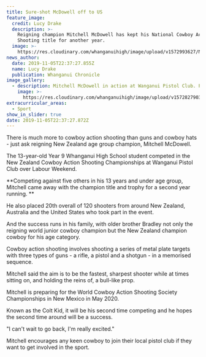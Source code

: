```yaml
---
title: Sure-shot McDowell off to US
feature_image:
  credit: Lucy Drake
  description: >-
    Reigning champion Mitchell McDowell has kept his National Cowboy Action
    Shooting title for another year.
  image: >-
    https://res.cloudinary.com/whanganuihigh/image/upload/v1572993627/News/Mitchell_McDowell_Chron_6.11.19.jpg
news_author:
  date: 2019-11-05T22:37:27.855Z
  name: Lucy Drake
  publication: Whanganui Chronicle
image_gallery:
  - description: Mitchell McDowell in action at Wanganui Pistol Club. Photo / Supplied
    image: >-
      https://res.cloudinary.com/whanganuihigh/image/upload/v1572827903/News/2.imagejpeg_3_01.jpg
extracurricular_areas:
  - Sport
show_in_slider: true
date: 2019-11-05T22:37:27.872Z
---
```

There is much more to cowboy action shooting than guns and cowboy hats - just ask reigning New Zealand age group champion, Mitchell McDowell.

The 13-year-old Year 9 Whanganui High School student competed in the New Zealand Cowboy Action Shooting Championships at Wanganui Pistol Club over Labour Weekend.

**Competing against five others in his 13 years and under age group, Mitchell came away with the champion title and trophy for a second year running.**

He also placed 20th overall of 120 shooters from around New Zealand, Australia and the United States who took part in the event.

And the success runs in his family, with older brother Bradley not only the reigning world junior cowboy champion but the New Zealand champion cowboy for his age category.

Cowboy action shooting involves shooting a series of metal plate targets with three types of guns - a rifle, a pistol and a shotgun - in a memorised sequence.

Mitchell said the aim is to be the fastest, sharpest shooter while at times sitting on, and holding the reins of, a bull-like prop.

Mitchell is preparing for the World Cowboy Action Shooting Society Championships in New Mexico in May 2020.

Known as the Colt Kid, it will be his second time competing and he hopes the second time around will be a success.

"I can't wait to go back, I'm really excited."

Mitchell encourages any keen cowboy to join their local pistol club if they want to get involved in the sport.

